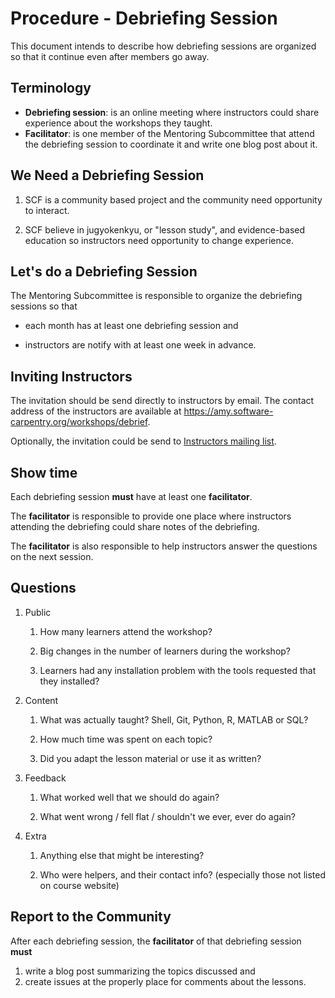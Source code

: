 # Procedure - Debriefing Session

This document intends to describe how debriefing sessions
are organized so that it continue even after members go away.

## Terminology

-   **Debriefing session**: is an online meeting
    where instructors could share experience about the workshops
    they taught.
-   **Facilitator**: is one member of the Mentoring Subcommittee
    that attend the debriefing session to coordinate it
    and write one blog post about it.

## We Need a Debriefing Session

1.  SCF is a community based project
    and the community need opportunity to interact.

2.  SCF believe in jugyokenkyu, or "lesson study",
    and evidence-based education
    so instructors need opportunity to change experience.

## Let's do a Debriefing Session

The Mentoring Subcommittee is responsible to organize
the debriefing sessions so that

-   each month has at least one debriefing session and

-   instructors are notify with at least one week in advance.

## Inviting Instructors

The invitation should be send directly to instructors by email.
The contact address of the instructors are available at
https://amy.software-carpentry.org/workshops/debrief.

Optionally,
the invitation could be send to
[Instructors mailing list](http://lists.software-carpentry.org/mailman/listinfo/instructors_lists.software-carpentry.org).

## Show time

Each debriefing session **must** have at least one **facilitator**.

The **facilitator** is responsible to provide one place
where instructors attending the debriefing could share notes
of the debriefing.

The **facilitator** is also responsible
to help instructors answer the questions on the next session.

## Questions

1.  Public

    1.  How many learners attend the workshop?

    2.  Big changes in the number of learners during the workshop?

    3.  Learners had any installation problem with the tools
        requested that they installed?

2.  Content

    1.  What was actually taught?
        Shell, Git, Python, R, MATLAB or SQL?

    2.  How much time was spent on each topic?

    3.  Did you adapt the lesson material or use it as written?

3.  Feedback

    1.  What worked well that we should do again?

    2.  What went wrong / fell flat / shouldn't we ever, ever do again?

4.  Extra

    1.  Anything else that might be interesting?

    2.  Who were helpers, and their contact info?
        (especially those not listed on course website)

## Report to the Community

After each debriefing session,
the **facilitator** of that debriefing session **must**

1.  write a blog post summarizing the topics discussed and
2.  create issues at the properly place for comments about the lessons.
